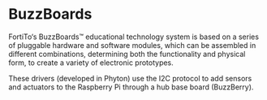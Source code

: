 BuzzBoards
==========

FortiTo‘s BuzzBoards™ educational technology system is based on a series of pluggable hardware and software modules, which can be assembled in different combinations, determining both the functionality and physical form, to create a variety of electronic prototypes.

These drivers (developed in Phyton) use the I2C protocol to add sensors and actuators to the Raspberry Pi through a hub base board (BuzzBerry).
